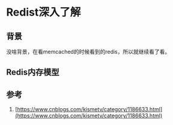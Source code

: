 # Redist深入了解

## 背景
没啥背景，在看memcached的时候看到的redis，所以就继续看了看。


## Redis内存模型

### 

## 参考
1. [https://www.cnblogs.com/kismetv/category/1186633.html](https://www.cnblogs.com/kismetv/category/1186633.html)